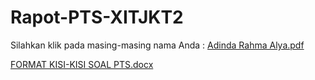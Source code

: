 # Rapot-PTS-XITJKT2
Silahkan klik pada masing-masing nama Anda :
[Adinda Rahma Alya.pdf](https://github.com/mashroomcode/Rapot-PTS-XITJKT2/files/12869365/Adinda.Rahma.Alya.pdf)

[FORMAT KISI-KISI SOAL PTS.docx](https://github.com/mashroomcode/Rapot-PTS-XITJKT2/files/12869367/FORMAT.KISI-KISI.SOAL.PTS.docx)
